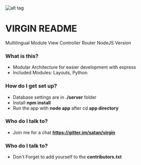 ![alt tag](https://raw.githubusercontent.com/satan/virgin_python_module/master/virgin.jpg)              
                                                            
# VIRGIN README #

Multilingual Module View Controller Router
NodeJS Version

### What is this? ###

* Modular Architecture for easier development with express
* Included Modules: Layouts, Python

### How do I get set up? ###

* Database settings are in **./server** folder
* Install **npm install**
* Run the app with **node app** after cd **app directory**

### Who do I talk to? ###

* Join me for a chat **https://gitter.im/satan/virgin**

### Who do I talk to? ###

* Don't Forget to add yourself to the **contributors.txt**